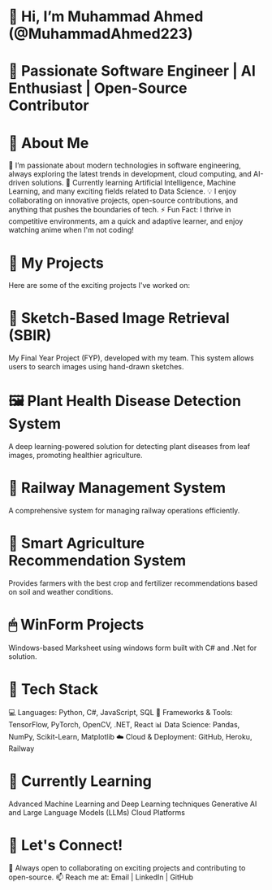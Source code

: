# 👋 Hi, I’m Muhammad Ahmed (@MuhammadAhmed223)
# 🌟 Passionate Software Engineer | AI Enthusiast | Open-Source Contributor

# 🚀 About Me
  👀 I’m passionate about modern technologies in software engineering, always exploring the latest trends in development, cloud computing, and AI-driven solutions.
  🌱 Currently learning Artificial Intelligence, Machine Learning, and many exciting fields related to Data Science.
  💡 I enjoy collaborating on innovative projects, open-source contributions, and anything that pushes the boundaries of tech.
  ⚡ Fun Fact: I thrive in competitive environments, am a quick and adaptive learner, and enjoy watching anime when I'm not coding!

# 💼 My Projects
  Here are some of the exciting projects I've worked on:
  
  # 🎨 Sketch-Based Image Retrieval (SBIR)
  My Final Year Project (FYP), developed with my team. This system allows users to search images using hand-drawn sketches.
  # 🖼 Plant Health Disease Detection System
  A deep learning-powered solution for detecting plant diseases from leaf images, promoting healthier agriculture.
  # 🚆 Railway Management System
  A comprehensive system for managing railway operations efficiently.
  # 🌾 Smart Agriculture Recommendation System
  Provides farmers with the best crop and fertilizer recommendations based on soil and weather conditions.
  # 🖱 WinForm Projects
  Windows-based Marksheet using windows form built with C# and .Net for solution.

# 🔧 Tech Stack
  💻 Languages: Python, C#, JavaScript, SQL
  🚀 Frameworks & Tools: TensorFlow, PyTorch, OpenCV, .NET, React
  📊 Data Science: Pandas, NumPy, Scikit-Learn, Matplotlib
  ☁️ Cloud & Deployment: GitHub, Heroku, Railway

# 🌱 Currently Learning
  Advanced Machine Learning and Deep Learning techniques
  Generative AI and Large Language Models (LLMs)
  Cloud Platforms

# 🤝 Let's Connect!
  💬 Always open to collaborating on exciting projects and contributing to open-source.
  📫 Reach me at: Email | LinkedIn | GitHub
